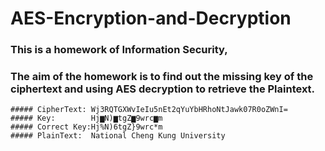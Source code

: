 # AES-Encryption-and-Decryption

### This is a homework of Information Security,
### The aim of the homework is to find out the missing key of the ciphertext and using AES decryption to retrieve the Plaintext.
```
##### CipherText: Wj3RQTGXWvIeIu5nEt2qYuYbHRhoNtJawk07R0oZWnI=
##### Key:        Hj▆N)▆tgZ▆9wrc▆m
##### Correct Key:Hj%N)6tgZ}9wrc*m
##### PlainText:  National Cheng Kung University
```
